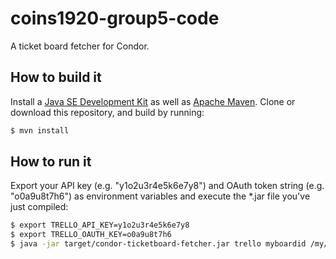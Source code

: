 # coins1920-group5-code
A ticket board fetcher for Condor.

## How to build it
Install a [Java SE Development Kit](https://www.oracle.com/technetwork/java/javase/downloads/index.html) as well
as [Apache Maven](https://maven.apache.org/). Clone or download this repository, and build by running:
```bash
$ mvn install
```

## How to run it
Export your API key (e.g. "y1o2u3r4e5k6e7y8") and OAuth token string (e.g. "o0a9u8t7h6") as environment variables
and execute the *.jar file you've just compiled:
```bash
$ export TRELLO_API_KEY=y1o2u3r4e5k6e7y8
$ export TRELLO_OAUTH_KEY=o0a9u8t7h6
$ java -jar target/condor-ticketboard-fetcher.jar trello myboardid /my/output/folder/
```
